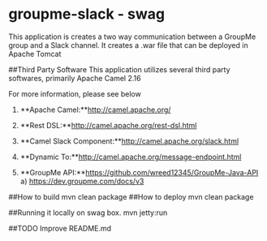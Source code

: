 # groupme-slack - swag

This application is creates a two way communication between a GroupMe group and a Slack channel.
It creates a .war file that can be deployed in Apache Tomcat


##Third Party Software
This application utilizes several third party softwares, primarily Apache Camel 2.16

For more information, please see below
 
1. **Apache Camel:**http://camel.apache.org/

  1. **Rest DSL:**http://camel.apache.org/rest-dsl.html

  2. **Camel Slack Component:**http://camel.apache.org/slack.html

  3. **Dynamic To:**http://camel.apache.org/message-endpoint.html

2. **GroupMe API:**https://github.com/wreed12345/GroupMe-Java-API
	a) https://dev.groupme.com/docs/v3

##How to build 
	mvn clean package
##How to deploy
	mvn clean package

##Running it locally on swag box.
	mvn jetty:run
	
##TODO
	Improve README.md 

